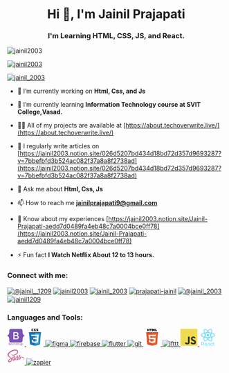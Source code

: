 <h1 align="center">Hi 👋, I'm Jainil Prajapati</h1>
<h3 align="center">I'm Learning HTML, CSS, JS, and React.</h3>

<p align="left"> <img src="https://komarev.com/ghpvc/?username=jainil2003&label=Profile%20views&color=0e75b6&style=flat" alt="jainil2003" /> </p>

<p align="left"> <a href="https://github.com/ryo-ma/github-profile-trophy"><img src="https://github-profile-trophy.vercel.app/?username=jainil2003" alt="jainil2003" /></a> </p>

<p align="left"> <a href="https://twitter.com/jainil_2003" target="blank"><img src="https://img.shields.io/twitter/follow/jainil_2003?logo=twitter&style=for-the-badge" alt="jainil_2003" /></a> </p>

- 🔭 I’m currently working on **Html, Css, and Js**

- 🌱 I’m currently learning **Information Technology course at SVIT College,Vasad.**

- 👨‍💻 All of my projects are available at [https://about.techoverwrite.live/](https://about.techoverwrite.live/)

- 📝 I regularly write articles on [https://jainil2003.notion.site/026d5207bd434d18bd72d357d9693287?v=7bbefbfd3b524ac082f37a8a8f2738ad](https://jainil2003.notion.site/026d5207bd434d18bd72d357d9693287?v=7bbefbfd3b524ac082f37a8a8f2738ad)

- 💬 Ask me about **Html, Css, Js**

- 📫 How to reach me **jainilprajapati9@gmail.com**

- 📄 Know about my experiences [https://jainil2003.notion.site/Jainil-Prajapati-aedd7d0489fa4eb48c7a0004bce0ff78](https://jainil2003.notion.site/Jainil-Prajapati-aedd7d0489fa4eb48c7a0004bce0ff78)

- ⚡ Fun fact **I Watch Netflix About 12 to 13 hours.**

<h3 align="left">Connect with me:</h3>
<p align="left">
<a href="https://codepen.io/@jainil__1209" target="blank"><img align="center" src="https://raw.githubusercontent.com/rahuldkjain/github-profile-readme-generator/master/src/images/icons/Social/codepen.svg" alt="@jainil__1209" height="30" width="40" /></a>
<a href="https://dev.to/jainil2003" target="blank"><img align="center" src="https://raw.githubusercontent.com/rahuldkjain/github-profile-readme-generator/master/src/images/icons/Social/devto.svg" alt="jainil2003" height="30" width="40" /></a>
<a href="https://twitter.com/jainil_2003" target="blank"><img align="center" src="https://raw.githubusercontent.com/rahuldkjain/github-profile-readme-generator/master/src/images/icons/Social/twitter.svg" alt="jainil_2003" height="30" width="40" /></a>
<a href="https://linkedin.com/in/prajapati-jainil" target="blank"><img align="center" src="https://raw.githubusercontent.com/rahuldkjain/github-profile-readme-generator/master/src/images/icons/Social/linked-in-alt.svg" alt="prajapati-jainil" height="30" width="40" /></a>
<a href="https://instagram.com/@jainil_2003" target="blank"><img align="center" src="https://raw.githubusercontent.com/rahuldkjain/github-profile-readme-generator/master/src/images/icons/Social/instagram.svg" alt="@jainil_2003" height="30" width="40" /></a>
<a href="https://www.codechef.com/users/jainil1209" target="blank"><img align="center" src="https://cdn.jsdelivr.net/npm/simple-icons@3.1.0/icons/codechef.svg" alt="jainil1209" height="30" width="40" /></a>
</p>

<h3 align="left">Languages and Tools:</h3>
<p align="left"> <a href="https://getbootstrap.com" target="_blank" rel="noreferrer"> <img src="https://raw.githubusercontent.com/devicons/devicon/master/icons/bootstrap/bootstrap-plain-wordmark.svg" alt="bootstrap" width="40" height="40"/> </a> <a href="https://www.w3schools.com/css/" target="_blank" rel="noreferrer"> <img src="https://raw.githubusercontent.com/devicons/devicon/master/icons/css3/css3-original-wordmark.svg" alt="css3" width="40" height="40"/> </a> <a href="https://www.figma.com/" target="_blank" rel="noreferrer"> <img src="https://www.vectorlogo.zone/logos/figma/figma-icon.svg" alt="figma" width="40" height="40"/> </a> <a href="https://firebase.google.com/" target="_blank" rel="noreferrer"> <img src="https://www.vectorlogo.zone/logos/firebase/firebase-icon.svg" alt="firebase" width="40" height="40"/> </a> <a href="https://flutter.dev" target="_blank" rel="noreferrer"> <img src="https://www.vectorlogo.zone/logos/flutterio/flutterio-icon.svg" alt="flutter" width="40" height="40"/> </a> <a href="https://git-scm.com/" target="_blank" rel="noreferrer"> <img src="https://www.vectorlogo.zone/logos/git-scm/git-scm-icon.svg" alt="git" width="40" height="40"/> </a> <a href="https://www.w3.org/html/" target="_blank" rel="noreferrer"> <img src="https://raw.githubusercontent.com/devicons/devicon/master/icons/html5/html5-original-wordmark.svg" alt="html5" width="40" height="40"/> </a> <a href="https://ifttt.com/" target="_blank" rel="noreferrer"> <img src="https://www.vectorlogo.zone/logos/ifttt/ifttt-ar21.svg" alt="ifttt" width="40" height="40"/> </a> <a href="https://developer.mozilla.org/en-US/docs/Web/JavaScript" target="_blank" rel="noreferrer"> <img src="https://raw.githubusercontent.com/devicons/devicon/master/icons/javascript/javascript-original.svg" alt="javascript" width="40" height="40"/> </a> <a href="https://reactjs.org/" target="_blank" rel="noreferrer"> <img src="https://raw.githubusercontent.com/devicons/devicon/master/icons/react/react-original-wordmark.svg" alt="react" width="40" height="40"/> </a> <a href="https://sass-lang.com" target="_blank" rel="noreferrer"> <img src="https://raw.githubusercontent.com/devicons/devicon/master/icons/sass/sass-original.svg" alt="sass" width="40" height="40"/> </a> <a href="https://zapier.com" target="_blank" rel="noreferrer"> <img src="https://www.vectorlogo.zone/logos/zapier/zapier-icon.svg" alt="zapier" width="40" height="40"/> </a> </p>
